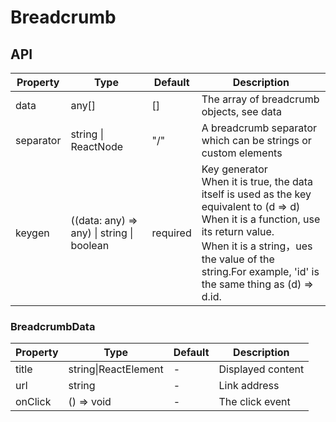 # Breadcrumb

<example />

## API

| Property | Type | Default | Description |
| --- | --- | --- | --- |
| data | any[] | [] | The array of breadcrumb objects, see data |
| separator | string \| ReactNode | "/" | A breadcrumb separator which can be strings or custom elements |
| keygen | ((data: any) => any) \| string \| boolean | required | Key generator<br />When it is true, the data itself is used as the key equivalent to (d => d)<br />When it is a function, use its return value.<br />When it is a string，ues the value of the string.For example, 'id' is the same thing as (d) => d.id. |

### BreadcrumbData

| Property | Type | Default | Description |
| --- | --- | --- | --- |
| title | string\|ReactElement | - | Displayed content |
| url | string | - | Link address |
| onClick | () => void | - | The click event |
